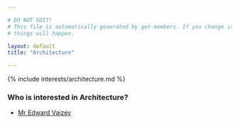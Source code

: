 ```yaml
---

# DO NOT EDIT!
# This file is automatically generated by get-members. If you change it, bad
# things will happen.

layout: default
title: "Architecture"

---
```


{% include interests/architecture.md %}

### Who is interested in Architecture?


* [Mr Edward Vaizey](/members/mr-edward-vaizey.html)
